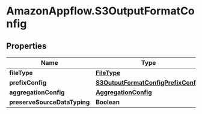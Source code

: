 # AmazonAppflow.S3OutputFormatConfig

## Properties

Name | Type | Description | Notes
------------ | ------------- | ------------- | -------------
**fileType** | [**FileType**](FileType.md) |  | [optional] 
**prefixConfig** | [**S3OutputFormatConfigPrefixConfig**](S3OutputFormatConfigPrefixConfig.md) |  | [optional] 
**aggregationConfig** | [**AggregationConfig**](AggregationConfig.md) |  | [optional] 
**preserveSourceDataTyping** | **Boolean** |  | [optional] 


